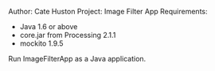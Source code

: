 Author: Cate Huston
Project: Image Filter App
Requirements:
- Java 1.6 or above
- core.jar from Processing 2.1.1
- mockito 1.9.5

Run ImageFilterApp as a Java application.